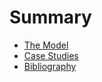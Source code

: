 # Summary

* [The Model](model/README.md)
* [Case Studies](cases/README.md)
* [Bibliography](BIBLIOGRAPHY.md)

